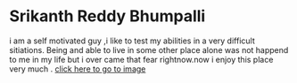 # Srikanth Reddy Bhumpalli

i am a self motivated guy ,i like to test my abilities in a very difficult sitiations. Being and able to live  in some other place alone was not happend to me in my life but i over came that fear rightnow.now i enjoy this place very much . 
[click here to go to image](GitHublogo.jpg)
